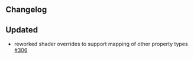 
## Changelog

## Updated

- reworked shader overrides to support mapping of other property types [#306](https://github.com/readyplayerme/rpm-unity-sdk-core/pull/306)
